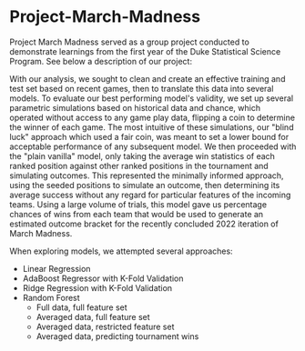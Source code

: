 # Project-March-Madness

Project March Madness served as a group project conducted to demonstrate learnings from the first year of the Duke Statistical Science Program. See below a description of our project:

With our analysis, we sought to clean and create an effective training and test set based on recent games, then to translate this data into several models. To evaluate our best performing model's validity, we set up several parametric simulations based on historical data and chance, which operated without access to any game play data, flipping a coin to determine the winner of each game. The most intuitive of these simulations, our "blind luck" approach which used a fair coin, was meant to set a lower bound for acceptable performance of any subsequent model. We then proceeded with the "plain vanilla" model, only taking the average win statistics of each ranked position against other ranked positions in the tournament and simulating outcomes. This represented the minimally informed approach, using the seeded positions to simulate an outcome, then determining its average success without any regard for particular features of the incoming teams. Using a large volume of trials, this model gave us percentage chances of wins from each team that would be used to generate an estimated outcome bracket for the recently concluded 2022 iteration of March Madness.

When exploring models, we attempted several approaches:

- Linear Regression
- AdaBoost Regressor with K-Fold Validation
- Ridge Regression with K-Fold Validation
- Random Forest
  - Full data, full feature set
  - Averaged data, full feature set
  - Averaged data, restricted feature set
  - Averaged data, predicting tournament wins
